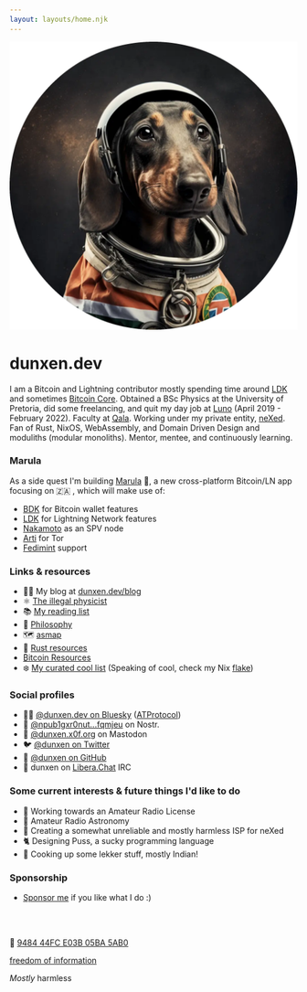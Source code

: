 ```yaml
---
layout: layouts/home.njk
---
```


<div class="illo-container">
  <img src="/assets/images/spacedog.webp" class="illustration" alt="Dachshund in a spacesuit">
</div>

# dunxen.dev

I am a Bitcoin and Lightning contributor mostly spending time around [LDK] and sometimes [Bitcoin Core]. Obtained a BSc Physics at the University of Pretoria,
did some freelancing, and quit my day job at [Luno] (April 2019 - February 2022). Faculty at [Qala]. Working under my private entity, [neXed].
Fan of Rust, NixOS, WebAssembly, and Domain Driven Design and moduliths (modular monoliths). Mentor, mentee, and continuously learning.

### Marula

As a side quest I'm building [Marula] 🍑, a new cross-platform Bitcoin/LN app focusing on 🇿🇦 , which will make use of:

-   [BDK] for Bitcoin wallet features
-   [LDK] for Lightning Network features
-   [Nakamoto] as an SPV node
-   [Arti] for Tor
-   [Fedimint] support

### Links & resources

-   ✍🏻 My blog at [dunxen.dev/blog](/blog)
-   ⚛️ [The illegal physicist](/physics)
-   📚 [My reading list](/reading)
-   💭 [Philosophy](/philosophy)
-   🗺 [asmap](/asmap)
-   🦀 [Rust resources](/rust)
-   [₿itcoin Resources](/bitcoin)
-   ❄️ [My curated cool list](/cool)
    (Speaking of cool, check my Nix [flake](ssh://git.dunxen.dev/flake))

### Social profiles

-   ✍🏻 [@dunxen.dev on Bluesky] ([ATProtocol])
-   🦤 [@npub1gxr0nut...fqmjeu] on Nostr.
-   🐘 [@dunxen.x0f.org] on Mastodon
-   🐦 [@dunxen on Twitter]
-   🐙 [@dunxen on GitHub]
-   💬 dunxen on [Libera.Chat] IRC

### Some current interests & future things I'd like to do

-   📡 Working towards an Amateur Radio License
-   🌌 Amateur Radio Astronomy
-   📮 Creating a somewhat unreliable and mostly harmless ISP for neXed
-   🐈 Designing Puss, a sucky programming language
-   🥘 Cooking up some lekker stuff, mostly Indian!

### Sponsorship

-   [Sponsor me] if you like what I do :)

<br><br>

🔑 [9484 44FC E03B 05BA 5AB0]

[freedom of information]

_Mostly_ harmless

[LDK]: https://lightningdevkit.org
[Bitcoin Core]: https://github.com/bitcoin/bitcoin
[Qala]: https://qala.dev
[neXed]: https://nexed.works
[BDK]: https://bitcoindevkit.org
[Nakamoto]: https://github.com/cloudhead/nakamoto
[Marula]: https://github.com/nexedworks/marula
[Arti]: https://gitlab.torproject.org/tpo/core/arti
[Fedimint]: https://fedimint.org
[@dunxen.dev on Bluesky]: https://staging.bsky.app/profile/dunxen.dev
[ATProtocol]: https://atproto.com
[@dunxen.x0f.org]: https://elk.zone/x0f.org/@dunxen
[@dunxen on Twitter]: https://twitter.com/dunxen
[@dunxen on GitHub]: https://github.com/dunxen
[Libera.Chat]: https://libera.chat
[Sponsor me]: https://github.com/sponsors/dunxen
[9484 44FC E03B 05BA 5AB0]: https://keys.openpgp.org/search?q=948444FCE03B05BA5AB0591EC37B1C1D44C786EE
[freedom of information]: https://annas-archive.org/
[@npub1gxr0nut...fqmjeu]: https://coracle.social/people/npub1gxr0nutz03u7rgquguq2sk24nzygtvq08a5malyu4epjaxhzae8qfqmjeu/notes
[Luno]: https://luno.com
